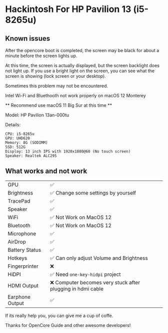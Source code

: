 # Hackintosh For HP  Pavilion 13 (i5-8265u)

## Known issues
After the opencore boot is completed, the screen may be black for about a minute before the screen lights up.

At this time, the screen is actually displayed, but the screen backlight does not light up. If you use a bright light on the screen, you can see what the screen is showing (lock screen or  your desktop).

Sometimes this problem may not be encountered.

Intel Wi-Fi and Bluethooth not work properly on macOS 12 Monterey

** Recommend use macOS 11 Big Sur at this time **


Model: HP Pavilion 13an-000tu

Details:
```
CPU: i5-8265u
GPU: UHD620
Memory: 8G (SODIMM)
SSD: 512G
Display: 13 inch IPS with 1920x1080@60 (No touch screen)
Speaker: Realtek ALC295
```


## What works and not work
|                 |                                                            |
| --------------- | ---------------------------------------------------------- |
| GPU             | ✅                                                          |
| Brightness      | ✅  Change some settings by yourself                        |
| TracePad        | ✅                                                          |
| Speaker         | ✅                                                          |
| WiFi            | ✅  Not Work on MacOS 12                                     |
| Bluetooth       | ✅  Not Work on MacOS 12                                    |
| Microphone      | ✅                                                          |
| AirDrop         | ✅                                                          | 
| Battery Status  | ✅                                                          | 
| Hotkeys         | ✅    Can only adjust Volume and Brightness                 |
| Fingerprinter   | ❌                                                          |
| HiDPI           | ✅ Need `one-key-hidpi` project                             |
| HDMI Output     | ❌ Computer becomes very stuck after plugging in hdmi cable |
| Earphone Output | ✅                                                          |



If its really help you, you can give me a cup of coffe.

Thanks for OpenCore Guide and other awesome developers!